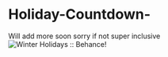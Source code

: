 # Holiday-Countdown-
Will add more soon sorry if not super inclusive
<img src="https://mir-s3-cdn-cf.behance.net/project_modules/hd/f36f96110033033.5fe1ffacddc8b.gif" alt="Winter Holidays :: Behance"/>!

